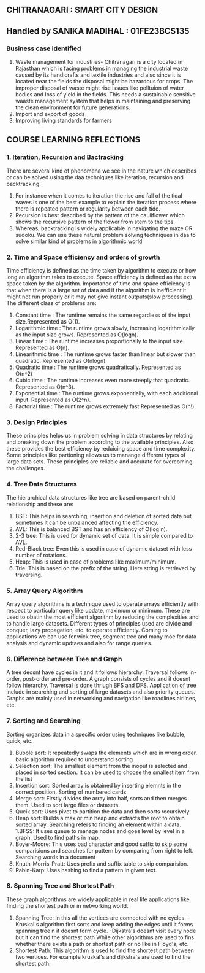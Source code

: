 ## CHITRANAGARI : SMART CITY DESIGN

## Handled by SANIKA MADIHAL : 01FE23BCS135

### Business case identified
1. Waste management for industries-
Chitranagari is a city located in Rajasthan which is facing problems in managing the
industrial waste caused by its handicrafts and textile industries and also since it is
located near the fields the disposal might be hazardous for crops. The improper disposal of 
waste might rise issues like polltuion of water bodies and loss of yield in the fields. This 
needs a sustainable sensitive waaste management system that helps in maintaining and 
preserving the clean environment for future generations.
3. Import and export of goods
4. Improving living standards for farmers

## COURSE LEARNING REFLECTIONS
### 1. Iteration, Recursion and Bactracking
There are several kind of phenomena we see in the nature which describes or can be solved using the daa techniques like iteration, recursion and backtracking.
   1. For instance when it comes to iteration the rise and fall of the tidal waves is one of the best example to explain the iteration process where there is repeated pattern or regularity between each tide.
   2. Recursion is best described by the pattern of the cauliflower which shows the recursive pattern of the flower from stem to the tips.
   3. Whereas, backtracking is widely applicable in navigating the maze OR sudoku. We can use these natural problem solving techniques in daa to solve similar kind of problems in algorithmic world
### 2. Time and Space efficiency and orders of growth
Time efficiency is defined as the time taken by algorithm to execute or how long an algorithm takes to execute. Space efficiency is defined as the extra space taken by the algorithm. Importance of time and space efficiency is that when there is a large set of data and if the algorithm is inefficient it might not run properly or it may not give instant outputs(slow processing). The different class of problems are:
   1. Constant time : The runtime remains the same regardless of the input size.Represented as O(1).
   2. Logarithmic time : The runtime grows slowly, increasing logarithmically as the input size grows. Represented as O(logn).
   3. Linear time : The runtime increases proportionally to the input size. Represented as O(n).
   4. Linearithmic time : The runtime grows faster than linear but slower than quadratic. Represented as O(nlogn).
   5. Quadratic time : The runtime grows quadratically. Represented as O(n^2)
   6. Cubic time : The runtime increases even more steeply that quadratic. Represented as O(n^3).
   7. Exponential time : The runtime grows exponentially, with each additional input. Represented as O(2^n).
   8. Factorial time : The runtime grows extremely fast.Represented as O(n!).
### 3. Design Principles
These principles helps us in problem solving in data structures by relating and breaking down the problem according to the available principles. Also these provides the best efficiency by reduicing space and time complexity. Some principles like partioning allows us to manange different types of large data sets. These principles are reliable and accurate for overcoming the challenges.
### 4. Tree Data Structures
The hierarchical data structures like tree are based on parent-child relationship and these are:
   1. BST: This helps in searching, insertion and deletion of sorted data but sometimes it can be unbalanced affecting the efficiency.
   2. AVL: This is balanced BST and has an efficiency of O(log n).
   3. 2-3 tree: This is used for dynamic set of data. It is simple compared to AVL.
   4. Red-Black tree: Even this is used in case of dynamic dataset with less number of rotations.
   5. Heap: This is used in case of problems like maximum/minimum.
   6. Trie: This is based on the prefix of the string. Here string is retrieved by traversing.
### 5. Array Query Algorithm
Array query algorithms is a technique used to operate arrays efficiently with respect to particular query like update, maximum or minimum.
These are used to obatin the most efficient algorithm by reducing the complexities and to handle large datasets. Different types of principles used are divide and conquer, lazy propagation, etc. to operate efficiently. Coming to applications we can use fenwick tree, segment tree and  many moe for data analysis and dynamic updtaes and also for range queries.
### 6. Difference between Tree and Graph
A tree deosnt have cycles in it and it follows hierarchy. Traversal follows in-order, post-order and pre-order.
A graph consists of cycles and it doesnt follow hierarchy. Traversal is done thriugh BFS and DFS.
Application of tree include in searching and sorting of large datasets and also priority queues. Graphs are mainly used in networking and navigation like roadlines airlines, etc.

### 7. Sorting and Searching
Sorting organizes data in a specific order using techniques like bubble, quick, etc.
   1. Bubble sort: It repeatedly swaps the elements which are in wrong order. basic algorithm required to understand sorting
   2. Selection sort: The smallest element from the inoput is selected and placed in sorted section. It can be used to choose the smallest item from the list
   3. Insertion sort: Sorted array is obtained by inserting elemnts in the correct position. Sorting of numbered cards.
   4. Merge sort: Firstly divides the array into half, sorts and then merges them. Used to sort large files or datasets.
   5. Qucik sort: Uses pivot to partition the data and then sorts recursively. 
   6. Heap sort: Builds a max or min heap and extracts the root to obtain sorted array.
Searching refers to finding an element within a data.
   1.BFSS: It uses queue to manage nodes and goes level by level in a graph. Used to find paths in map.
   2. Boyer-Moore: This uses bad character and good suffix to skip some comparisions and searches for pattern by comparing from right to left. Searching words in a document
   3. Knuth-Morris-Pratt: Uses prefix and suffix table to skip comparision.
   4. Rabin-Karp: Uses hashing to find a pattern in given text.
### 8. Spanning Tree and Shortest Path
These graph algorithms are widely applicable in real life applications like finding the shortest path or in networking world.
   1. Spanning Tree: In this all the vertices are connected with no cycles.
      -Kruskal's algorithm first sorts and keep adding the edges until it forms spanning tree n 
       it doesnt form cycle.
      -Dijkstra's doesnt visit every node but it can find the shortest path
      While other algorithms are used to fins whether there exists a path or shortest path or 
      no like in Floyd's, etc.
   2. Shortest Path: This algorithm is used to find the shortest path between two vertices. For 
      example kruskal's and dijkstra's are used to find the shortest path.
